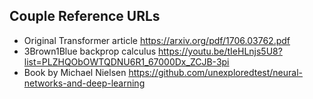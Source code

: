 ## Couple Reference URLs

- Original Transformer article https://arxiv.org/pdf/1706.03762.pdf
- 3Brown1Blue backprop calculus https://youtu.be/tIeHLnjs5U8?list=PLZHQObOWTQDNU6R1_67000Dx_ZCJB-3pi
- Book by Michael Nielsen https://github.com/unexploredtest/neural-networks-and-deep-learning

